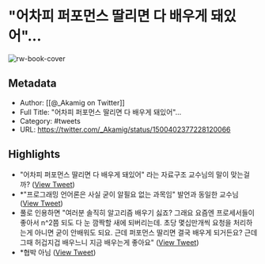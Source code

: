 # "어차피 퍼포먼스 딸리면 다 배우게 돼있어"...

![rw-book-cover](https://pbs.twimg.com/profile_images/1500406227636944903/XUwT_FiF.jpg)

## Metadata
- Author: [[@_Akamig on Twitter]]
- Full Title: "어차피 퍼포먼스 딸리면 다 배우게 돼있어"...
- Category: #tweets
- URL: https://twitter.com/_Akamig/status/1500402377228120066

## Highlights
- "어차피 퍼포먼스 딸리면 다 배우게 돼있어" 라는 자료구조 교수님의 말이 맞는걸까? ([View Tweet](https://twitter.com/_Akamig/status/1500402377228120066))
- *"프로그래밍 언어론은 사실 굳이 알필요 없는 과목임" 발언과 동일한 교수님 ([View Tweet](https://twitter.com/_Akamig/status/1500402563010555906))
- 풀로 인용하면 "여러분 솔직히 알고리즘 배우기 싫죠? 그래요 요즘엔 프로세서들이 좋아서 n^2쯤 되도 다 눈 깜짝할 새에 되버리는데. 초당 몇십만개씩 요청을 처리하는게 아니면 굳이 안배워도 되요. 근데 퍼포먼스 딸리면 결국 배우게 되거든요? 근데 그때 허겁지겁 배우느니 지금 배우는게 좋아요" ([View Tweet](https://twitter.com/_Akamig/status/1500404272504078346))
- *협박 아님 ([View Tweet](https://twitter.com/_Akamig/status/1500404539786100739))
